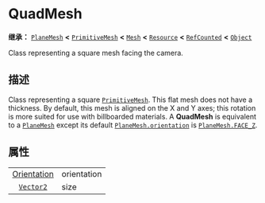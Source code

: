 <!-- ⚠ 请勿编辑本文件 ⚠ -->
<!-- 本文档使用脚本从 WeDot 引擎源码仓库生成。 -->
<!-- 生成脚本：https://github.com/WeDot-Engine/WeDot/tree/4.3/doc/tools/make_md.py； -->
<!-- 原文件：https://github.com/WeDot-Engine/WeDot/tree/4.3/doc/classes/QuadMesh.xml。 -->

<div id="_class_quadmesh"></div>

# QuadMesh

**继承：** [`PlaneMesh`](class_planemesh.md) **<** [`PrimitiveMesh`](class_primitivemesh.md) **<** [`Mesh`](class_mesh.md) **<** [`Resource`](class_resource.md) **<** [`RefCounted`](class_refcounted.md) **<** [`Object`](class_object.md)

Class representing a square mesh facing the camera.

## 描述

Class representing a square [`PrimitiveMesh`](class_primitivemesh.md). This flat mesh does not have a thickness. By default, this mesh is aligned on the X and Y axes; this rotation is more suited for use with billboarded materials. A **QuadMesh** is equivalent to a [`PlaneMesh`](class_planemesh.md) except its default [`PlaneMesh.orientation`](#class_planemesh_property_orientation) is [`PlaneMesh.FACE_Z`](#class_planemesh_constant_face_z).

## 属性

|||
|:-:|:--|
| [Orientation](#enum_planemesh_orientation) | orientation | ``2`` (overrides [`PlaneMesh`](#class_planemesh_property_orientation))      |
| [`Vector2`](class_vector2.md)              | size        | ``Vector2(1, 1)`` (overrides [`PlaneMesh`](#class_planemesh_property_size)) |

[^virtual]: 本方法通常需要用户覆盖才能生效。
[^const]: 本方法无副作用，不会修改该实例的任何成员变量。
[^vararg]: 本方法除了能接受在此处描述的参数外，还能够继续接受任意数量的参数。
[^constructor]: 本方法用于构造某个类型。
[^static]: 调用本方法无需实例，可直接使用类名进行调用。
[^operator]: 本方法描述的是使用本类型作为左操作数的有效运算符。
[^bitfield]: 这个值是由下列位标志构成位掩码的整数。
[^void]: 无返回值。

